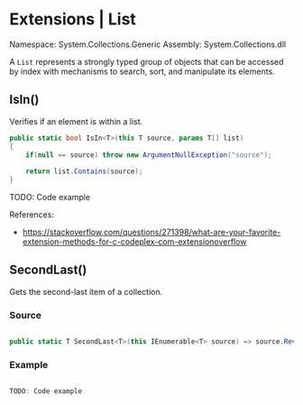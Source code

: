 # Extensions | List<T>

Namespace: System.Collections.Generic
Assembly: System.Collections.dll

A `List` represents a strongly typed group of objects that can be accessed by index with mechanisms to search, sort, and manipulate its elements.
<br>


## IsIn()

Verifies if an element is within a list.

```csharp
public static bool IsIn<T>(this T source, params T[] list)
{
	if(null == source) throw new ArgumentNullException("source");
  
	return list.Contains(source);
}
```

TODO: Code example





References:
- https://stackoverflow.com/questions/271398/what-are-your-favorite-extension-methods-for-c-codeplex-com-extensionoverflow


## SecondLast()

Gets the second-last item of a collection.

### Source

```csharp

public static T SecondLast<T>(this IEnumerable<T> source) => source.Reverse().Skip(1).Take(1).First();

```

### Example

```csharp

TODO: Code example

```
